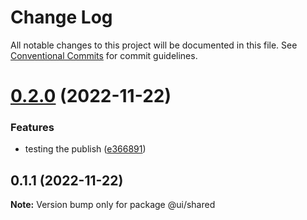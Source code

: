 # Change Log

All notable changes to this project will be documented in this file.
See [Conventional Commits](https://conventionalcommits.org) for commit guidelines.

# [0.2.0](https://github.com/nur-sha/cra-typescript-monorepo-template/compare/@ui/shared@0.1.1...@ui/shared@0.2.0) (2022-11-22)


### Features

* testing the publish ([e366891](https://github.com/nur-sha/cra-typescript-monorepo-template/commit/e366891bcb7953b733652fb7691a5503e9ca80c3))





## 0.1.1 (2022-11-22)

**Note:** Version bump only for package @ui/shared
